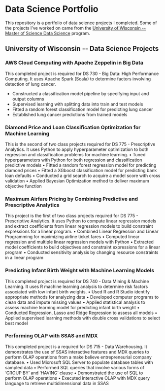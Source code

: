 # Data Science Portfolio

This repository is a portfolio of data science projects I completed.  Some of the projects I've worked on came from the [University of Wisconsin  -- Master of Science Data Science](https://datasciencedegree.wisconsin.edu/) program.


## University of Wisconsin -- Data Science Projects
### AWS Cloud Computing with Apache Zeppelin in Big Data   
This completed project is required for DS 730 - Big Data: High Performance Computing.  It uses Apache Spark (Scala) to determine factors involving detection of lung cancer.
- Constructed a classification model pipeline by specifying input and output columns
- Supervised learning with splitting data into train and test models
- Fitted a random forest classification model for predicting lung cancer
- Established lung cancer predictions from trained models 
   
### Diamond Price and Loan Classification Optimization for Machine Learning
This is the second of two class projects required for DS 775 - Prescriptive Analytics. It uses Python to apply hyperparameter optimization to both regression and classification problems for machine learning.
   • Tuned hyperparameters with Python for both regression and classification predictive models 
   • Fitted a random forest regression model for predicting diamond prices
   • Fitted a XGboost classification model for predicting bank loan defaults
   • Conducted a grid search to acquire a model score with cross validation
   • Applied Bayesian Optimization method to deliver maximum objective function
   
### Maximum Airfare Pricing by Combining Predictive and Prescriptive Analytics
This project is the first of two class projects required for DS 775 - Prescriptive Analytics. It uses Python to compute linear regression models and extract coefficients from linear regression models to build constraint expressions for a linear program.
   • Combined Linear Regression and Linear Programming for maximizing airline ticket fares
   • Computed linear regression and multiple linear regression models with Python
   • Extracted model coefficients to build objectives and constraint expressions for a linear program
   • Conducted sensitivity analysis by changing resource constraints in a linear program

### Predicting Infant Birth Weight with Machine Learning Models
This completed project is required for DS 740 - Data Mining & Machine Learning. It uses R machine learning analysis to determine risk factors associated with low infant birth weights.
   • Used R and R Studio identify appropriate methods for analyzing data 
   • Developed computer programs to clean data and impute missing values
   • Applied statistical analysis to assess machine learning model for predicting infant birth weight
   • Conducted Regression, Lasso and Ridge Regression to assess all models
   • Applied supervised learning methods with double cross validations to select best model

### Performing OLAP with SSAS and MDX	
This completed project is a required for DS 715 - Data Warehousing. It demonstrates the use of SSAS interactive features and MDX queries to perform OLAP operations from a make believe entrepreneurial company database.
   • Used Microsoft SQL Server to populate database tables with sampled data
   • Performed SQL queries that involve various forms of ‘GROUP BY’ and ‘HAVING’ clause
   • Demonstrated the use of SQL to perform OLAP operations
   • Executed interactive OLAP with MDX query language to retrieve multidimensional data in SSAS



